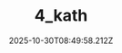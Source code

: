 ---
title: "4_kath"
description: ""
image: "/uploads/photos/1761814198207-4_kath.webp"
thumbnail: "/uploads/photos/1761814198207-4_kath-thumb.webp"
width: 6000
height: 4000
featured: false
date: 2025-10-30T08:49:58.212Z
order: 0
---